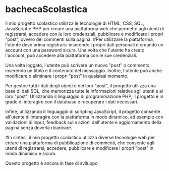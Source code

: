 # bachecaScolastica


Il mio progetto scolastico utilizza le tecnologie di HTML, CSS, SQL, JavaScript e PHP per creare una piattaforma web che permette agli utenti di registrarsi, accedere con le loro credenziali, pubblicare e modificare i propri "post", ovvero dei commenti sulla pagina.
#Per utilizzare la piattaforma, l'utente deve prima registrarsi inserendo i propri dati personali e creando un account con una password sicura. Una volta che l'utente ha creato l'account, può accedere alla piattaforma con le sue credenziali.

Una volta loggato, l'utente può scrivere un nuovo "post" o commento, inserendo un titolo e il contenuto del messaggio. Inoltre, l'utente può anche modificare o eliminare i propri "post" in qualsiasi momento.

Per gestire tutti i dati degli utenti e dei loro "post", il progetto utilizza una base di dati SQL, che memorizza tutte le informazioni relative agli utenti e ai loro "post". Utilizzando il linguaggio di programmazione PHP, il progetto è in grado di interagire con il database e recuperare i dati necessari.

Infine, utilizzando il linguaggio di scripting JavaScript, il progetto consente all'utente di interagire con la piattaforma in modo dinamico, ad esempio con validazioni di input, feedback sulle azioni dell'utente e aggiornamento della pagina senza doverla ricaricare.

#In sintesi, il mio progetto scolastico utilizza diverse tecnologie web per creare una piattaforma di pubblicazione di commenti, che consente agli utenti di registrarsi, accedere, pubblicare e modificare i propri "post" in modo dinamico e sicuro.

Questo progetto è ancora in fase di sviluppo
